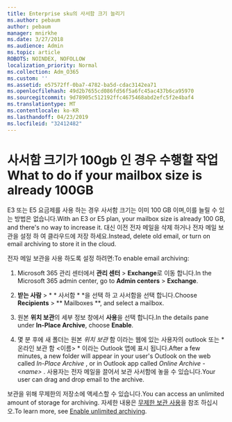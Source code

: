 ```yaml
---
title: Enterprise sku의 사서함 크기 늘리기
ms.author: pebaum
author: pebaum
manager: mnirkhe
ms.date: 3/27/2018
ms.audience: Admin
ms.topic: article
ROBOTS: NOINDEX, NOFOLLOW
localization_priority: Normal
ms.collection: Adm_O365
ms.custom: ''
ms.assetid: e57572ff-0ba7-4782-ba5d-cdac3142ea71
ms.openlocfilehash: 49d2b7655cd086fd56f5a6fc45ac437b6ca95970
ms.sourcegitcommit: 9d78905c512192ffc4675468abd2efc5f2e4baf4
ms.translationtype: MT
ms.contentlocale: ko-KR
ms.lasthandoff: 04/23/2019
ms.locfileid: "32412482"
---
```

# <a name="what-to-do-if-your-mailbox-size-is-already-100gb"></a><span data-ttu-id="47836-102">사서함 크기가 100gb 인 경우 수행할 작업</span><span class="sxs-lookup"><span data-stu-id="47836-102">What to do if your mailbox size is already 100GB</span></span>

<span data-ttu-id="47836-103">E3 또는 E5 요금제를 사용 하는 경우 사서함 크기는 이미 100 GB 이며,이를 늘릴 수 있는 방법은 없습니다.</span><span class="sxs-lookup"><span data-stu-id="47836-103">With an E3 or E5 plan, your mailbox size is already 100 GB, and there's no way to increase it.</span></span> <span data-ttu-id="47836-104">대신 이전 전자 메일을 삭제 하거나 전자 메일 보관을 설정 하 여 클라우드에 저장 하세요.</span><span class="sxs-lookup"><span data-stu-id="47836-104">Instead, delete old email, or turn on email archiving to store it in the cloud.</span></span> 
  
<span data-ttu-id="47836-105">전자 메일 보관을 사용 하도록 설정 하려면:</span><span class="sxs-lookup"><span data-stu-id="47836-105">To enable email archiving:</span></span>
  
1. <span data-ttu-id="47836-106">Microsoft 365 관리 센터에서 **관리 센터** \> **Exchange**로 이동 합니다.</span><span class="sxs-lookup"><span data-stu-id="47836-106">In the Microsoft 365 admin center, go to **Admin centers** \> **Exchange**.</span></span> 
    
2. <span data-ttu-id="47836-107">**받는 사람** \> \* \* 사서함 \* \*을 선택 하 고 사서함을 선택 합니다.</span><span class="sxs-lookup"><span data-stu-id="47836-107">Choose **Recipients** \> \*\* Mailboxes \*\*, and select a mailbox.</span></span> 
    
3. <span data-ttu-id="47836-108">원본 **위치 보관**의 세부 정보 창에서 **사용**을 선택 합니다.</span><span class="sxs-lookup"><span data-stu-id="47836-108">In the details pane under **In-Place Archive**, choose **Enable**.</span></span> 
    
4. <span data-ttu-id="47836-109">몇 분 후에 새 폴더는 원본 *위치 보관* 함 이라는 웹에 있는 사용자의 outlook 또는 \*온라인 보관 함 \<이름\> \* 이라는 Outlook 앱에 표시 됩니다.</span><span class="sxs-lookup"><span data-stu-id="47836-109">After a few minutes, a new folder will appear in your user's Outlook on the web called  *In-Place Archive*  , or in Outlook app called  *Online Archive - \<name\>*  .</span></span> <span data-ttu-id="47836-110">사용자는 전자 메일을 끌어서 보관 사서함에 놓을 수 있습니다.</span><span class="sxs-lookup"><span data-stu-id="47836-110">Your user can drag and drop email to the archive.</span></span> 
    
<span data-ttu-id="47836-111">보관을 위해 무제한의 저장소에 액세스할 수 있습니다.</span><span class="sxs-lookup"><span data-stu-id="47836-111">You can access an unlimited amount of storage for archiving.</span></span> <span data-ttu-id="47836-112">자세한 내용은 [무제한 보관 사용](https://support.office.com/article/enable-unlimited-archiving-in-office-365-admin-help-e2a789f2-9962-4960-9fd4-a00aa063559e)을 참조 하십시오.</span><span class="sxs-lookup"><span data-stu-id="47836-112">To learn more, see [Enable unlimited archiving](https://support.office.com/article/enable-unlimited-archiving-in-office-365-admin-help-e2a789f2-9962-4960-9fd4-a00aa063559e).</span></span>
  

